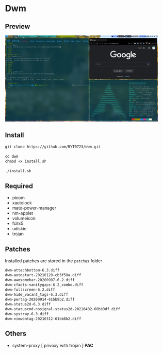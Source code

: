 # Dwm

## Preview

![preview](./images/dwm-preview.png)

## Install

```shell
git clone https://github.com/BYT0723/dwm.git

cd dwm
chmod +x install.sh

./install.sh

```

## Required

- picom
- xautolock
- mate-power-manager
- nm-applet
- volumeicon
- fcitx5
- udiskie
- trojan

## Patches

Installed patches are stored in the `patches` folder

```shell
dwm-attachbottom-6.3.diff
dwm-autostart-20210120-cb3f58a.diff
dwm-awesomebar-20200907-6.2.diff
dwm-cfacts-vanitygaps-6.2_combo.diff
dwm-fullscreen-6.2.diff
dwm-hide_vacant_tags-6.3.diff
dwm-pertag-20200914-61bb8b2.diff
dwm-status2d-6.3.diff
dwm-statuscmd-nosignal-status2d-20210402-60bb3df.diff
dwm-systray-6.3.diff
dwm-viewontag-20210312-61bb8b2.diff
```

## Others

- system-proxy [ privoxy with trojan ] **PAC**
